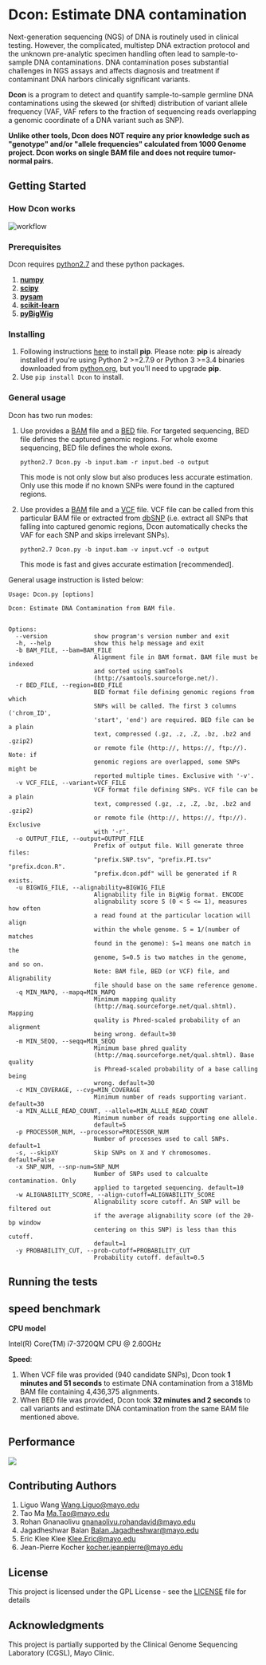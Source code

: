 # Dcon: Estimate DNA contamination

Next-generation sequencing (NGS) of DNA is routinely used in clinical testing. However,
the complicated, multistep DNA extraction protocol and the unknown pre-analytic specimen
handling often lead to sample-to-sample DNA contaminations. DNA contamination poses
substantial challenges in NGS assays and affects diagnosis and treatment if contaminant
DNA harbors clinically significant variants.

**Dcon** is a program to detect and quantify sample-to-sample germline DNA contaminations using the
skewed (or shifted) distribution of variant allele frequency (VAF, VAF refers to the
fraction of sequencing reads overlapping a genomic coordinate of a DNA variant such as SNP).

**Unlike other tools, Dcon does NOT require any prior knowledge such as "genotype" and/or "allele frequencies" calculated from 1000 Genome project. Dcon works on single BAM file and does not require tumor-normal pairs.**

## Getting Started

### How Dcon works

![workflow](https://github.com/liguowang/dcon/blob/master/img/worflow.png?raw=true)


### Prerequisites
Dcon requires [python2.7](https://www.python.org/download/releases/2.7/) and these python packages. 

1. [**numpy**](http://www.numpy.org/)
2. [**scipy**](https://www.scipy.org/)
3. [**pysam**](https://pypi.python.org/pypi/pysam)
4. [**scikit-learn**](https://pypi.python.org/pypi/scikit-learn)
5. [**pyBigWig**](https://pypi.python.org/pypi/pyBigWig)

### Installing

1. Following instructions [here](https://pip.pypa.io/en/stable/installing/) to install **pip**. Please note: **pip** is already installed if you're using Python 2 >=2.7.9 or Python 3 >=3.4 binaries downloaded from [python.org](https://www.python.org/), but you'll need to upgrade **pip**. 
2. Use `pip install Dcon` to install.

### General usage

Dcon has two run modes:

1. Use provides a [BAM](https://genome.ucsc.edu/FAQ/FAQformat.html#format5.1) file and a [BED](https://genome.ucsc.edu/FAQ/FAQformat.html#format1) file. For targeted sequencing, BED file defines the captured genomic regions. For whole exome sequencing, BED file defines the whole exons. 

   `python2.7 Dcon.py -b input.bam -r input.bed -o output`
    
   This mode is not only slow but also produces less accurate estimation. Only use this mode if no known SNPs were found in the captured regions. 
    
2. Use provides a [BAM](https://genome.ucsc.edu/FAQ/FAQformat.html#format5.1) file and a [VCF](https://genome.ucsc.edu/FAQ/FAQformat.html#format10.1) file. VCF file can be called from this particular BAM file or extracted from [dbSNP](https://www.ncbi.nlm.nih.gov/SNP/) (i.e. extract all SNPs that falling into captured genomic regions, Dcon automatically checks the VAF for each SNP and skips irrelevant SNPs).

   `python2.7 Dcon.py -b input.bam -v input.vcf -o output`

   This mode is fast and gives accurate estimation [recommended]. 
   
General usage instruction is listed below:   
```
Usage: Dcon.py [options]

Dcon: Estimate DNA Contamination from BAM file. 


Options:
  --version             show program's version number and exit
  -h, --help            show this help message and exit
  -b BAM_FILE, --bam=BAM_FILE
                        Alignment file in BAM format. BAM file must be indexed
                        and sorted using samTools
                        (http://samtools.sourceforge.net/).
  -r BED_FILE, --region=BED_FILE
                        BED format file defining genomic regions from which
                        SNPs will be called. The first 3 columns ('chrom_ID',
                        'start', 'end') are required. BED file can be a plain
                        text, compressed (.gz, .z, .Z, .bz, .bz2 and .gzip2)
                        or remote file (http://, https://, ftp://). Note: if
                        genomic regions are overlapped, some SNPs might be
                        reported multiple times. Exclusive with '-v'.
  -v VCF_FILE, --variant=VCF_FILE
                        VCF format file defining SNPs. VCF file can be a plain
                        text, compressed (.gz, .z, .Z, .bz, .bz2 and .gzip2)
                        or remote file (http://, https://, ftp://). Exclusive
                        with '-r'.
  -o OUTPUT_FILE, --output=OUTPUT_FILE
                        Prefix of output file. Will generate three files:
                        "prefix.SNP.tsv", "prefix.PI.tsv" "prefix.dcon.R".
                        "prefix.dcon.pdf" will be generated if R exists.
  -u BIGWIG_FILE, --alignability=BIGWIG_FILE
                        Alignability file in BigWig format. ENCODE
                        alignability score S (0 < S <= 1), measures how often
                        a read found at the particular location will align
                        within the whole genome. S = 1/(number of matches
                        found in the genome): S=1 means one match in the
                        genome, S=0.5 is two matches in the genome, and so on.
                        Note: BAM file, BED (or VCF) file, and Alignability
                        file should base on the same reference genome.
  -q MIN_MAPQ, --mapq=MIN_MAPQ
                        Minimum mapping quality
                        (http://maq.sourceforge.net/qual.shtml). Mapping
                        quality is Phred-scaled probability of an alignment
                        being wrong. default=30
  -m MIN_SEQQ, --seqq=MIN_SEQQ
                        Minimum base phred quality
                        (http://maq.sourceforge.net/qual.shtml). Base quality
                        is Phread-scaled probability of a base calling being
                        wrong. default=30
  -c MIN_COVERAGE, --cvg=MIN_COVERAGE
                        Minimum number of reads supporting variant. default=30
  -a MIN_ALLLE_READ_COUNT, --allele=MIN_ALLLE_READ_COUNT
                        Minimum number of reads supporting one allele.
                        default=5
  -p PROCESSOR_NUM, --processor=PROCESSOR_NUM
                        Number of processes used to call SNPs. default=1
  -s, --skipXY          Skip SNPs on X and Y chromosomes. default=False
  -x SNP_NUM, --snp-num=SNP_NUM
                        Number of SNPs used to calcualte contamination. Only
                        applied to targeted sequencing. default=10
  -w ALIGNABILITY_SCORE, --align-cutoff=ALIGNABILITY_SCORE
                        Alignability score cutoff. An SNP will be filtered out
                        if the average alignability score (of the 20-bp window
                        centering on this SNP) is less than this cutoff.
                        default=1
  -y PROBABILITY_CUT, --prob-cutoff=PROBABILITY_CUT
                        Probability cutoff. default=0.5

```

## Running the tests

## speed benchmark

**CPU model**

Intel(R) Core(TM) i7-3720QM CPU @ 2.60GHz

**Speed**:

1. When VCF file was provided (940 candidate SNPs), Dcon took **1 minutes and 51 seconds** to estimate DNA contamination from a 318Mb BAM file containing 4,436,375 alignments.
2. When BED file was provided, Dcon took **32 minutes and 2 seconds** to call variants and estimate DNA contamination from the same BAM file mentioned above.

## Performance

![](https://github.com/liguowang/dcon/blob/master/img/strip_chart.png?raw=true)

## Contributing Authors

1. Liguo Wang <Wang.Liguo@mayo.edu>
2. Tao Ma <Ma.Tao@mayo.edu>
3. Rohan Gnanaolivu <gnanaolivu.rohandavid@mayo.edu>
4. Jagadheshwar Balan <Balan.Jagadheshwar@mayo.edu>
5. Eric Klee Klee <Klee.Eric@mayo.edu>
6. Jean-Pierre Kocher <kocher.jeanpierre@mayo.edu>

## License
This project is licensed under the GPL License - see the [LICENSE](LICENSE) file for details

## Acknowledgments

This project is partially supported by the Clinical Genome Sequencing Laboratory (CGSL), Mayo Clinic.